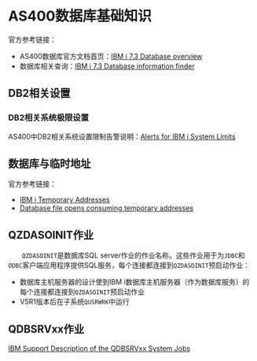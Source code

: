 # AS400数据库基础知识
官方参考链接：
- AS400数据库官方文档首页：[IBM i 7.3 Database overview](https://www.ibm.com/docs/zh/i/7.3?topic=database-overview)
- 数据库相关查询：[IBM i 7.3 Database information finder](https://www.ibm.com/docs/zh/i/7.3?topic=ssw-ibm-i-73-rzatd-rzatdfinder-htm)

## DB2相关设置
### DB2相关系统极限设置
AS400中DB2相关系统设置限制告警说明：[Alerts for IBM i System Limits](https://www.ibm.com/support/pages/alerts-ibm-i-system-limits)

## 数据库与临时地址
官方参考链接：
- [IBM i Temporary Addresses](https://www.ibm.com/support/pages/temporary-addresses)
- [Database file opens consuming temporary addresses](https://www.ibm.com/support/pages/database-file-opens-consuming-temporary-addresses)

## QZDASOINIT作业
&#8195;&#8195;`QZDASOINIT`是数据库SQL server作业的作业名称。这些作业用于为`JDBC`和`ODBC`客户端应用程序提供SQL服务，每个连接都连接到`QZDASOINIT`预启动作业：
- 数据库主机服务器的设计使到IBM i数据库主机服务器（作为数据库服务）的每个连接都连接到`QZDASOINIT`预启动作业
- V5R1版本后在子系统`QUSRWRK`中运行

## QDBSRVxx作业
[IBM Support Description of the QDBSRVxx System Jobs](https://www.ibm.com/support/pages/description-qdbsrvxx-system-jobs)
